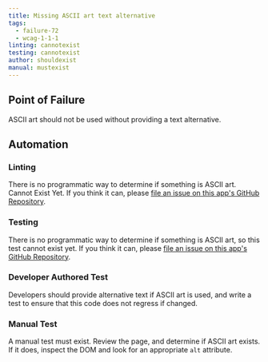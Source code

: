 ```yaml
---
title: Missing ASCII art text alternative
tags: 
  - failure-72
  - wcag-1-1-1
linting: cannotexist 
testing: cannotexist
author: shouldexist
manual: mustexist
---
```


## Point of Failure

ASCII art should not be used without providing a text alternative.

## Automation

### Linting

There is no programmatic way to determine if something is ASCII art. Cannot Exist Yet. If you think it can, please [file an issue on this app's GitHub Repository](https://github.com/MelSumner/a11y-automation/issues).

### Testing

There is no programmatic way to determine if something is ASCII art, so this test cannot exist yet. If you think it can, please [file an issue on this app's GitHub Repository](https://github.com/MelSumner/a11y-automation/issues).

### Developer Authored Test

Developers should provide alternative text if ASCII art is used, and write a test to ensure that this code does not regress if changed.

### Manual Test

A manual test must exist. Review the page, and determine if ASCII art exists. If it does, inspect the DOM and look for an appropriate `alt` attribute.
